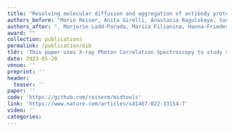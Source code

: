 ```yaml
---
title: "Resolving molecular diffusion and aggregation of antibody proteins with megahertz X-ray free-electron laser pulses"
authors_before: "Mario Reiser, Anita Girelli, Anastasia Ragulskaya, Sudipta Das, Sharon Berkowicz, "
authors_after: ", Marjorie Ladd-Parada, Mariia Filianina, Hanna-Friederike Poggemann, Nafisa Begam, Mohammad Sayed Akhundzadeh, Sonja Timmermann, Lisa Randolph, Yuriy Chushkin, Tilo Seydel, Ulrike Boesenberg, Jörg Hallmann, Johannes Möller, Angel Rodriguez-Fernandez, Robert Rosca, Robert Schaffer, Markus Scholz, Roman Shayduk, Alexey Zozulya, Anders Madsen, Frank Schreiber, Fajun Zhang, Fivos Perakis, Christian Gutt"
award: ""
collection: publications
permalink: /publication/dib
tldr: 'This paper uses X-ray Photon Correlation Spectroscopy to study stress–relaxation in hydrated lysozyme proteins at deeply supercooled temperatures, revealing a transition from a jammed to an viscoelastic regime linked to enhanced fluctuations and hydration water dynamics.'
date: 2023-05-20
venue: ''
preprint: ''
header: 
  teaser: ''
paper: ''
code: 'https://github.com/reiserm/midtools' 
link: 'https://www.nature.com/articles/s41467-022-33154-7'
video: ''
categories:
---
```

